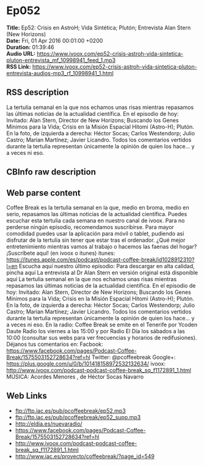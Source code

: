 # Ep052  
**Title:** Ep52: Crisis en AstroH; Vida Sintética; Plutón; Entrevista Alan Stern (New Horizons)  
**Date:** Fri, 01 Apr 2016 00:01:00 +0200  
**Duration:** 01:39:46  
**Audio URL:** https://www.ivoox.com/ep52-crisis-astroh-vida-sintetica-pluton-entrevista_mf_10998941_feed_1.mp3  
**RSS Link:** https://www.ivoox.com/ep52-crisis-astroh-vida-sintetica-pluton-entrevista-audios-mp3_rf_10998941_1.html  

## RSS description
La tertulia semanal en la que nos echamos unas risas mientras repasamos las últimas noticias de la actualidad científica. En el episodio de hoy: Invitado: Alan Stern, Director de New Horizons; Buscando los Genes Mínimos para la Vida; Crisis en la Misión Espacial Hitomi (Astro-H); Plutón. En la foto, de izquierda a derecha: Héctor Socas; Carlos Westendorp; Julio Castro; Marian Martínez; Javier Licandro. Todos los comentarios vertidos durante la tertulia representan únicamente la opinión de quien los hace… y a veces ni eso.

## CBInfo raw description


## Web parse content
Coffee Break es la tertulia semanal en la que, medio en broma, medio en serio, repasamos las últimas noticias de la actualidad científica. Puedes escuchar esta tertulia cada semana en nuestro canal de ivoox. Para no perderse ningún episodio, recomendamos suscribirse. Para mayor comodidad puedes usar la aplicación para móvil o tablet, pudiendo así disfrutar de la tertulia sin tener que estar tras el ordenador. ¿Qué mejor entretenimiento mientras vamos al trabajo o hacemos las faenas del hogar? ¡Suscríbete aquí! (en ivoox o itunes) itunes: https://itunes.apple.com/es/podcast/podcast-coffee-break/id1028912310?l=en Escucha aquí nuestro último episodio: Para descargar en alta calidad, pincha aquí La entrevista al Dr Alan Stern en versión original está disponible aquí La tertulia semanal en la que nos echamos unas risas mientras repasamos las últimas noticias de la actualidad científica. En el episodio de hoy: Invitado: Alan Stern, Director de New Horizons; Buscando los Genes Mínimos para la Vida; Crisis en la Misión Espacial Hitomi (Astro-H); Plutón. En la foto, de izquierda a derecha: Héctor Socas; Carlos Westendorp; Julio Castro; Marian Martínez; Javier Licandro. Todos los comentarios vertidos durante la tertulia representan únicamente la opinión de quien los hace… y a veces ni eso. En la radio: Coffee Break se emite en el Tenerife por Ycoden Daute Radio los viernes a las 15:00 y por Radio El Día los sábados a las 10:00 (consultar sus webs para ver frecuencias y horarios de redifusiones). Déjanos tus comentarios en: Facbook: https://www.facebook.com/pages/Podcast-Coffee-Break/1575503152728634?ref=hl Twitter: @pcoffeebreak Google+: https://plus.google.com/u/0/b/101418158972532132634/ ivoox: http://www.ivoox.com/podcast-podcast-coffee-break_sq_f1172891_1.html MÚSICA: Acordes Menores , de Héctor Socas Navarro

## Web Links
- ftp://ftp.iac.es/pub/pcoffeebreak/ep52.mp3
- ftp://ftp.iac.es/pub/pcoffeebreak/ep52_supp.mp3
- http://eldia.es/nuevaradio/
- https://www.facebook.com/pages/Podcast-Coffee-Break/1575503152728634?ref=hl
- http://www.ivoox.com/podcast-podcast-coffee-break_sq_f1172891_1.html
- http://www.iac.es/proyecto/coffeebreak/?page_id=549